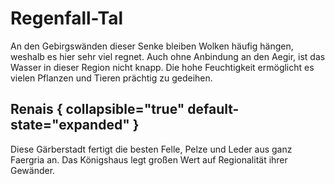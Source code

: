 # Regenfall-Tal

An den Gebirgswänden dieser Senke bleiben Wolken häufig hängen, weshalb es hier sehr viel regnet. Auch ohne Anbindung 
an den Aegir, ist das Wasser in dieser Region nicht knapp. Die hohe Feuchtigkeit ermöglicht es vielen Pflanzen und
Tieren prächtig zu gedeihen.

## Renais { collapsible="true" default-state="expanded" }

Diese Gärberstadt fertigt die besten Felle, Pelze und Leder aus ganz Faergria an. Das Königshaus legt großen Wert auf
Regionalität ihrer Gewänder.

<procedure title="Charaktere von diesem Ort">
<list columns="3">
<!-- <li><a href="Serff.md"></a></li> -->
<!-- <li><a href="Almund.md"></a></li> -->
</list>
</procedure>
